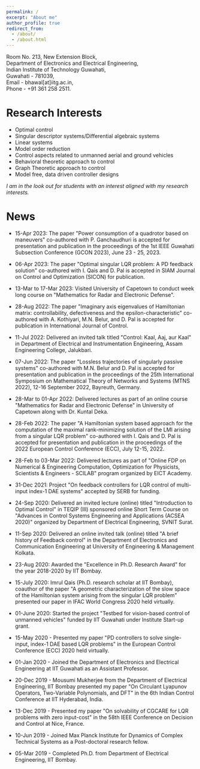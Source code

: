 ```yaml
---
permalink: /
excerpt: "About me"
author_profile: true
redirect_from: 
  - /about/
  - /about.html
---
```


Room No. 213, New Extension Block,<br>
Department of Electronics and Electrical Engineering,<br>
Indian Institute of Technology Guwahati,<br>
Guwahati - 781039,<br>
Email - bhawal[at]iitg.ac.in, <br>
Phone - +91 361 258 2511.

Research Interests
==================
* Optimal control
* Singular descriptor systems/Differential algebraic systems
* Linear systems
* Model order reduction
* Control aspects related to unmanned aerial and ground vehicles
* Behavioral theoretic approach to control
* Graph Theoretic approach to control
* Model free, data driven controller designs

_I am in the look out for students with an interest aligned with my research interests._


News
====
* 15-Apr 2023: The paper "Power consumption of a quadrotor based on maneuvers" co-authored with P. Ganchaudhuri is accepted for presentation and publication in the proceedings of the 1st IEEE Guwahati Subsection Conference (GCON 2023), June 23 - 25, 2023.

* 06-Apr 2023: The paper "Optimal singular LQR problem: A PD feedback solution" co-authored with I. Qais and D. Pal is accepted in SIAM Journal on Control and Optimization (SICON) for publication.

* 13-Mar to 17-Mar 2023: Visited University of Capetown to conduct week long course on "Mathematics for Radar and Electronic Defense". 

* 28-Aug 2022: The paper "Imaginary axis eigenvalues of Hamiltonian matrix: controllability, defectiveness and the epsilon-characteristic" co-authored with A. Kothiyari, M.N. Belur, and D. Pal is accepted for publication in International Journal of Control. 

* 11-Jul 2022: Delivered an invited talk titled "Control: Kaal, Aaj, aur Kaal" in Department of Electrical and Instrumentation Engineering, Assam Engineering College, Jalukbari.

* 07-Jun 2022:  The paper "Lossless trajectories of singularly passive systems" co-authored with M.N. Belur and D. Pal is accepted for presentation and publication in the proceedings of the 25th International Symposium on Mathematical Theory of Networks and Systems (MTNS 2022), 
12-16 September 2022, Bayreuth, Germany.

* 28-Mar to 01-Apr 2022: Delivered lectures as part of an online course "Mathematics for Radar and Electronic Defense" in University of Capetown along with Dr. Kuntal Deka.

* 28-Feb 2022: The paper "A Hamiltonian system based approach for the computation of the maximal rank-minimizing solution of the LMI arising from a singular LQR problem" co-authored with I. Qais and D. Pal is accepted for presentation and publication in the proceedings of the 2022 European Control Conference (ECC), July 12-15, 2022.

* 28-Feb to 03-Mar 2022: Delivered lectures as part of "Online FDP on Numerical & Engineering Computation, Optimization for Physicists, Scientists & Engineers - SCILAB" program organized by EICT Academy.

* 31-Dec 2021: Project "On feedback controllers for LQR control of multi-input index-1 DAE systems" accepted by SERB for funding.

* 24-Sep 2020: Delivered an invited lecture (online) titled "Introduction to Optimal Control" in TEQIP (III) sponsored online Short Term Course on "Advances in Control Systems Engineering and Applications (ACSEA 2020)" organized by Department of Electrical Engineering,  SVNIT Surat.

* 11-Sep 2020: Delivered an online invited talk (online) titled "A brief history of Feedback control" in the Department of Electronics and Communication Engineering at University of Engineering & Management Kolkata.

* 23-Aug 2020: Awarded the "Excellence in  Ph.D. Research Award" for the year 2018-2020 by IIT Bombay.

* 15-July 2020: Imrul Qais (Ph.D. research scholar at IIT Bombay), coauthor of the paper "A geometric characterization of the slow space of the Hamiltonian system arising from the singular LQR problem" presented our paper in IFAC World Congress 2020 held virtually. 

* 01-June 2020: Started the project "Testbed for vision-based control of unmanned vehicles" funded by IIT Guwahati under Institute Start-up grant. 

* 15-May 2020 - Presented my paper "PD controllers to solve single-input, index-1 DAE based LQR problems" in the European Control Conference (ECC) 2020 held virtually.

* 01-Jan 2020 - Joined the Department of Electronics and Electrical Engineering at IIT Guwahati as an Assistant Professor.

* 20-Dec 2019 - Mousumi Mukherjee from the Department of Electrical Engineering, IIT Bombay presented my paper "On Circulant Lyapunov Operators, Two-Variable Polynomials, and DFT" in the 6th Indian Control Conference at IIT Hyderabad, India. 

* 13-Dec 2019 - Presented my paper "On solvability of CGCARE for LQR problems with zero input-cost" in the 58th IEEE Conference on Decision and Control at Nice, France. 

* 10-Jun 2019 - Joined Max Planck Institute for Dynamics of Complex Technical Systems as a Post-doctoral research fellow. 

* 05-Mar 2019 - Completed Ph.D. from Department of Electrical Engineering, IIT Bombay. 

